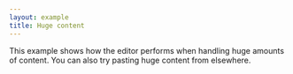 ```yaml
---
layout: example
title: Huge content
---
```


This example shows how the editor performs when handling huge amounts of content. You can also try pasting huge content from elsewhere.

<script setup>
import { data } from '../assets/values/huge-value.data.js';
</script>

<DefaultEditor :value="data.value" />
